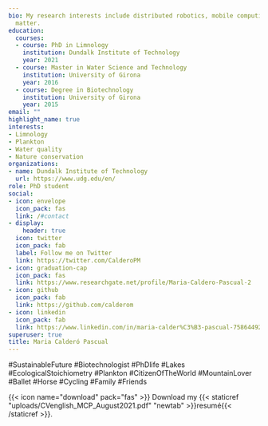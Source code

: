 ```yaml
---
bio: My research interests include distributed robotics, mobile computing and programmable
  matter.
education:
  courses:
  - course: PhD in Limnology
    institution: Dundalk Institute of Technology
    year: 2021
  - course: Master in Water Science and Technology
    institution: University of Girona
    year: 2016
  - course: Degree in Biotechnology
    institution: University of Girona
    year: 2015
email: ""
highlight_name: true
interests:
- Limnology
- Plankton
- Water quality
- Nature conservation
organizations:
- name: Dundalk Institute of Technology
  url: https://www.udg.edu/en/
role: PhD student
social:
- icon: envelope
  icon_pack: fas
  link: /#contact
- display:
    header: true
  icon: twitter
  icon_pack: fab
  label: Follow me on Twitter
  link: https://twitter.com/CalderoPM
- icon: graduation-cap
  icon_pack: fas
  link: https://www.researchgate.net/profile/Maria-Caldero-Pascual-2
- icon: github
  icon_pack: fab
  link: https://github.com/calderom 
- icon: linkedin
  icon_pack: fab
  link: https://www.linkedin.com/in/maria-calder%C3%B3-pascual-75864492/
superuser: true
title: Maria Calderó Pascual
---
```


#SustainableFuture #Biotechnologist #PhDlife #Lakes #EcologicalStoichiometry 
#Plankton #CitizenOfTheWorld #MountainLover #Ballet #Horse #Cycling #Family #Friends

{{< icon name="download" pack="fas" >}} Download my {{< staticref "uploads/CVenglish_MCP_August2021.pdf" "newtab" >}}resumé{{< /staticref >}}.
